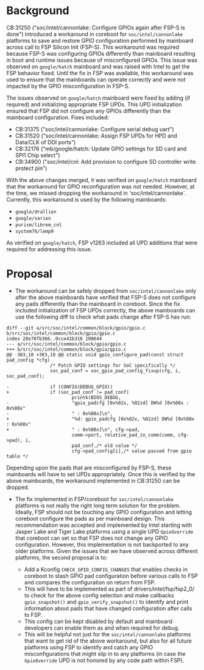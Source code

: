 # Background

CB:31250 ("soc/intel/cannonlake: Configure GPIOs again after FSP-S is
done") introduced a workaround in coreboot for `soc/intel/cannonlake`
platforms to save and restore GPIO configuration performed by
mainboard across call to FSP Silicon Init (FSP-S). This workaround was
required because FSP-S was configuring GPIOs differently than
mainboard resulting in boot and runtime issues because of
misconfigured GPIOs. This issue was observed on `google/hatch`
mainboard and was raised with Intel to get the FSP behavior
fixed. Until the fix in FSP was available, this workaround was used to
ensure that the mainboards can operate correctly and were not impacted
by the GPIO misconfiguration in FSP-S.

The issues observed on `google/hatch` mainboard were fixed by adding
(if required) and initializing appropriate FSP UPDs. This UPD
initialization ensured that FSP did not configure any GPIOs
differently than the mainboard configuration. Fixes included:
 * CB:31375 ("soc/intel/cannonlake: Configure serial debug uart")
 * CB:31520 ("soc/intel/cannonlake: Assign FSP UPDs for HPD and Data/CLK of DDI ports")
 * CB:32176 ("mb/google/hatch: Update GPIO settings for SD card and SPI1 Chip select")
 * CB:34900 ("soc/intel/cnl: Add provision to configure SD controller write protect pin")

With the above changes merged, it was verified on `google/hatch`
mainboard that the workaround for GPIO reconfiguration was not
needed. However, at the time, we missed dropping the workaround in
'soc/intel/cannonlake`. Currently, this workaround is used by the
following mainboards:
 * `google/drallion`
 * `google/sarien`
 * `purism/librem_cnl`
 * `system76/lemp9`

As verified on `google/hatch`, FSP v1263 included all UPD additions
that were required for addressing this issue.

# Proposal

* The workaround can be safely dropped from `soc/intel/cannonlake`
  only after the above mainboards have verified that FSP-S does not
  configure any pads differently than the mainboard in coreboot. Since
  the fix included initialization of FSP UPDs correctly, the above
  mainboards can use the following diff to check what pads change
  after FSP-S has run:

```
diff --git a/src/soc/intel/common/block/gpio/gpio.c b/src/soc/intel/common/block/gpio/gpio.c
index 28e78fb366..0cce41b316 100644
--- a/src/soc/intel/common/block/gpio/gpio.c
+++ b/src/soc/intel/common/block/gpio/gpio.c
@@ -303,10 +303,10 @@ static void gpio_configure_pad(const struct pad_config *cfg)
                /* Patch GPIO settings for SoC specifically */
                soc_pad_conf = soc_gpio_pad_config_fixup(cfg, i, soc_pad_conf);
 
-               if (CONFIG(DEBUG_GPIO))
+               if (soc_pad_conf != pad_conf)
                        printk(BIOS_DEBUG,
-                       "gpio_padcfg [0x%02x, %02zd] DW%d [0x%08x : 0x%08x"
-                       " : 0x%08x]\n",
+                       "%d: gpio_padcfg [0x%02x, %02zd] DW%d [0x%08x : 0x%08x"
+                       " : 0x%08x]\n", cfg->pad,
                        comm->port, relative_pad_in_comm(comm, cfg->pad), i,
                        pad_conf,/* old value */
                        cfg->pad_config[i],/* value passed from gpio table */
```

Depending upon the pads that are misconfigured by FSP-S, these
mainboards will have to set UPDs appropriately. Once this is verified
by the above mainboards, the workaround implemented in CB:31250 can be
dropped.

* The fix implemented in FSP/coreboot for `soc/intel/cannonlake`
  platforms is not really the right long term solution for the
  problem. Ideally, FSP should not be touching any GPIO configuration
  and letting coreboot configure the pads as per mainboard
  design. This recommendation was accepted and implemented by Intel
  starting with Jasper Lake and Tiger Lake platforms using a single
  UPD `GpioOverride` that coreboot can set so that FSP does not change
  any GPIO configuration. However, this implementation is not
  backported to any older platforms. Given the issues that we have
  observed across different platforms, the second proposal is to:

  - Add a Kconfig `CHECK_GPIO_CONFIG_CHANGES` that enables checks
    in coreboot to stash GPIO pad configuration before various calls
    to FSP and compares the configuration on return from FSP.
  - This will have to be implemented as part of
    drivers/intel/fsp/fsp2_0/ to check for the above config selection
    and make callbacks `gpio_snapshot()` and `gpio_verify_snapshot()`
    to identify and print information about pads that have changed
    configuration after calls to FSP.
  - This config can be kept disabled by default and mainboard
    developers can enable them as and when required for debug.
  - This will be helpful not just for the `soc/intel/cannonlake`
    platforms that want to get rid of the above workaround, but also
    for all future platforms using FSP to identify and catch any GPIO
    misconfigurations that might slip in to any platforms (in case the
    `GpioOverride` UPD is not honored by any code path within FSP).

